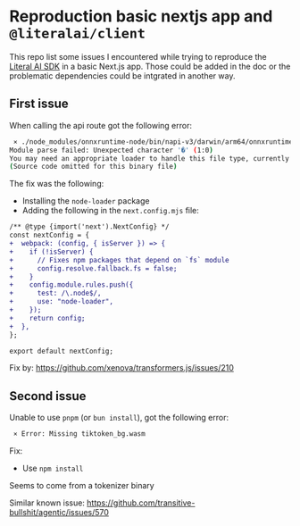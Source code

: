 # Reproduction basic nextjs app and `@literalai/client`

This repo list some issues I encountered while trying to reproduce the [Literal AI SDK](https://github.com/literalai/sdk) in a basic Next.js app.
Those could be added in the doc or the problematic dependencies could be intgrated in another way.

## First issue

When calling the api route got the following error:

```sh
 ⨯ ./node_modules/onnxruntime-node/bin/napi-v3/darwin/arm64/onnxruntime_binding.node
Module parse failed: Unexpected character '�' (1:0)
You may need an appropriate loader to handle this file type, currently no loaders are configured to process this file. See https://webpack.js.org/concepts#loaders
(Source code omitted for this binary file)

```

The fix was the following:

- Installing the `node-loader` package
- Adding the following in the `next.config.mjs` file:

```diff
/** @type {import('next').NextConfig} */
const nextConfig = {
+  webpack: (config, { isServer }) => {
+    if (!isServer) {
+      // Fixes npm packages that depend on `fs` module
+      config.resolve.fallback.fs = false;
+    }
+    config.module.rules.push({
+      test: /\.node$/,
+      use: "node-loader",
+    });
+    return config;
+  },
};

export default nextConfig;
```

Fix by: https://github.com/xenova/transformers.js/issues/210

## Second issue

Unable to use `pnpm` (or `bun install`), got the following error:

```sh
 ⨯ Error: Missing tiktoken_bg.wasm
```

Fix: 

- Use `npm install`

Seems to come from a tokenizer binary

Similar known issue: https://github.com/transitive-bullshit/agentic/issues/570




